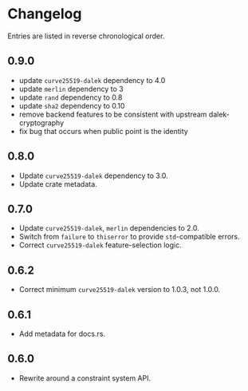 # Changelog

Entries are listed in reverse chronological order.

## 0.9.0
* update `curve25519-dalek` dependency to 4.0
* update `merlin` dependency to 3
* update `rand` dependency to 0.8
* update `sha2` dependency to 0.10
* remove backend features to be consistent with upstream dalek-cryptography
* fix bug that occurs when public point is the identity 

## 0.8.0

* Update `curve25519-dalek` dependency to 3.0.
* Update crate metadata.

## 0.7.0

* Update `curve25519-dalek`, `merlin` dependencies to 2.0.
* Switch from `failure` to `thiserror` to provide `std`-compatible errors.
* Correct `curve25519-dalek` feature-selection logic.

## 0.6.2

* Correct minimum `curve25519-dalek` version to 1.0.3, not 1.0.0.

## 0.6.1

* Add metadata for docs.rs.

## 0.6.0

* Rewrite around a constraint system API.

